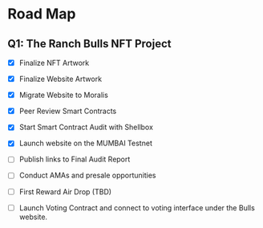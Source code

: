 # Road Map

## Q1: The Ranch Bulls NFT Project

* [x] Finalize NFT Artwork
* [x] Finalize Website Artwork
* [x] Migrate Website to Moralis
* [x] Peer Review Smart Contracts
* [x] Start Smart Contract Audit with Shellbox&#x20;
* [x] Launch website on the MUMBAI Testnet
* [ ] Publish links to Final Audit Report
* [ ] Conduct AMAs and presale opportunities
* [ ] First Reward Air Drop (TBD)
* [ ] Launch Voting Contract and connect to voting interface under the Bulls website.



&#x20;







